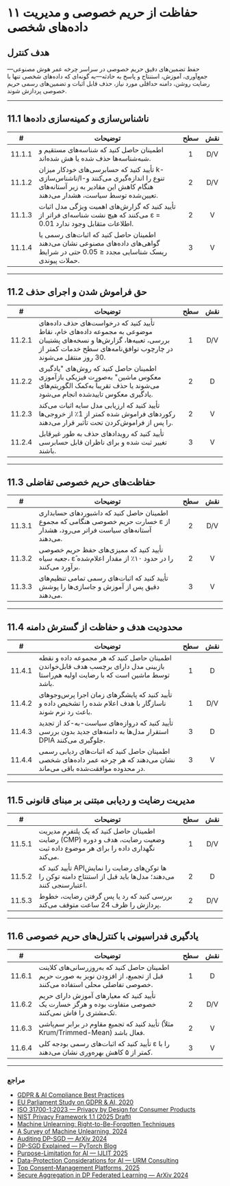 # ۱۱ حفاظت از حریم خصوصی و مدیریت داده‌های شخصی

## هدف کنترل

حفظ تضمین‌های دقیق حریم خصوصی در سراسر چرخه عمر هوش مصنوعی—جمع‌آوری، آموزش، استنتاج و پاسخ به حادثه—به گونه‌ای که داده‌های شخصی تنها با رضایت روشن، دامنه حداقلی مورد نیاز، حذف قابل اثبات و تضمین‌های رسمی حریم خصوصی پردازش شوند.

---

## 11.1 ناشناس‌سازی و کمینه‌سازی داده‌ها

|   #    | توضیحات                                                                                                                                                           | سطح | نقش |
| :----: | ----------------------------------------------------------------------------------------------------------------------------------------------------------------- | :-: | :-: |
| 11.1.1 | اطمینان حاصل کنید که شناسه‌های مستقیم و شبه‌شناسه‌ها حذف شده یا هش شده‌اند.                                                                                       |  1  | D/V |
| 11.1.2 | تأیید کنید که حسابرسی‌های خودکار میزان k-ناشناس‌سازی/l-تنوع را اندازه‌گیری می‌کنند و هنگام کاهش این مقادیر به زیر آستانه‌های تعیین‌شده توسط سیاست، هشدار می‌دهند. |  2  | D/V |
| 11.1.3 | تأیید کنید که گزارش‌های اهمیت ویژگی مدل اثبات می‌کنند که هیچ نشت شناسه‌ای فراتر از ε = 0.01 اطلاعات متقابل وجود ندارد.                                            |  2  |  V  |
| 11.1.4 | اطمینان حاصل کنید که اثبات‌های رسمی یا گواهی‌های داده‌های مصنوعی نشان می‌دهند ریسک شناسایی مجدد ≤ 0.05 حتی در شرایط حملات پیوندی.                                 |  3  |  V  |

---

## 11.2 حق فراموش شدن و اجرای حذف

|   #    | توضیحات                                                                                                                                                                                  | سطح | نقش |
| :----: | ---------------------------------------------------------------------------------------------------------------------------------------------------------------------------------------- | :-: | :-: |
| 11.2.1 | تأیید کنید که درخواست‌های حذف داده‌های موضوعی به مجموعه داده‌های خام، نقاط بررسی، تعبیه‌ها، گزارش‌ها و نسخه‌های پشتیبان در چارچوب توافق‌نامه‌های سطح خدمات کمتر از 30 روز منتقل می‌شوند. |  1  | D/V |
| 11.2.2 | اطمینان حاصل کنید که روش‌های "یادگیری معکوس ماشین" به‌صورت فیزیکی بازآموزی می‌شوند یا حذف تقریباً به‌کمک الگوریتم‌های یادگیری معکوس تاییدشده انجام می‌شود.                               |  2  |  D  |
| 11.2.3 | تأیید کنید که ارزیابی مدل سایه اثبات می‌کند رکوردهای فراموش شده کمتر از 1٪ از خروجی‌ها را پس از فراموش‌کردن تحت تأثیر قرار می‌دهند.                                                      |  2  |  V  |
| 11.2.4 | تأیید کنید که رویدادهای حذف به طور غیرقابل تغییر ثبت شده و برای ناظران قابل حسابرسی باشند.                                                                                               |  3  |  V  |

---

## 11.3 حفاظت‌های حریم خصوصی تفاضلی

|   #    | توضیحات                                                                                                                      | سطح | نقش |
| :----: | ---------------------------------------------------------------------------------------------------------------------------- | :-: | :-: |
| 11.3.1 | اطمینان حاصل کنید که داشبوردهای حسابداری خسارت حریم خصوصی هنگامی که مجموع ε از آستانه‌های سیاست فراتر می‌رود، هشدار می‌دهند. |  2  | D/V |
| 11.3.2 | تأیید کنید که ممیزی‌های حفظ حریم خصوصی جعبه سیاه، ε̂ را در حدود ۱۰٪ از مقدار اعلام‌شده برآورد می‌کنند.                       |  2  |  V  |
| 11.3.3 | تأیید کنید که اثبات‌های رسمی تمامی تنظیم‌های دقیق پس از آموزش و جاسازی‌ها را پوشش می‌دهند.                                   |  3  |  V  |

---

## 11.4 محدودیت هدف و حفاظت از گسترش دامنه

|   #    | توضیحات                                                                                                                            | سطح | نقش |
| :----: | ---------------------------------------------------------------------------------------------------------------------------------- | :-: | :-: |
| 11.4.1 | اطمینان حاصل کنید که هر مجموعه داده و نقطه بازبینی مدل دارای برچسب هدف قابل‌خواندن توسط ماشین است که با رضایت اولیه هم‌راستا باشد. |  1  |  D  |
| 11.4.2 | تأیید کنید که پایشگرهای زمان اجرا پرس‌وجوهای ناسازگار با هدف اعلام شده را تشخیص داده و باعث رد نرم شوند.                           |  1  | D/V |
| 11.4.3 | تأیید کنید که دروازه‌های سیاست-به-کد از تجدید استقرار مدل‌ها به دامنه‌های جدید بدون بررسی DPIA جلوگیری می‌کنند.                    |  3  |  D  |
| 11.4.4 | اطمینان حاصل کنید که اثبات‌های ردیابی رسمی نشان می‌دهند که هر چرخه عمر داده‌های شخصی در محدوده موافقت‌شده باقی می‌ماند.            |  3  |  V  |

---

## 11.5 مدیریت رضایت و ردیابی مبتنی بر مبنای قانونی

|   #    | توضیحات                                                                                                                  | سطح | نقش |
| :----: | ------------------------------------------------------------------------------------------------------------------------ | :-: | :-: |
| 11.5.1 | اطمینان حاصل کنید که یک پلتفرم مدیریت رضایت (CMP) وضعیت رضایت، هدف و دوره نگهداری داده را برای هر موضوع داده ثبت می‌کند. |  1  | D/V |
| 11.5.2 | تأیید کنید که APIها توکن‌های رضایت را نمایش می‌دهند؛ مدل‌ها باید قبل از استنتاج دامنه توکن را اعتبارسنجی کنند.           |  2  |  D  |
| 11.5.3 | بررسی کنید که رد یا پس گرفتن رضایت، خطوط پردازش را ظرف 24 ساعت متوقف می‌کند.                                             |  2  | D/V |

---

## 11.6 یادگیری فدراسیونی با کنترل‌های حریم خصوصی

|   #    | توضیحات                                                                                                                  | سطح | نقش |
| :----: | ------------------------------------------------------------------------------------------------------------------------ | :-: | :-: |
| 11.6.1 | اطمینان حاصل کنید که به‌روزرسانی‌های کلاینت قبل از تجمیع، از افزودن نویز به صورت حریم خصوصی تفاضلی محلی استفاده می‌کنند. |  1  |  D  |
| 11.6.2 | تأیید کنید که معیارهای آموزش دارای حریم خصوصی متفاوت بوده و هرگز خسارت یک تک‌مشتری را فاش نمی‌کنند.                      |  2  | D/V |
| 11.6.3 | تأیید کنید که تجمیع مقاوم در برابر سم‌پاشی (مثلاً Krum/Trimmed-Mean) فعال باشد.                                          |  2  |  V  |
| 11.6.4 | تأیید کنید که اثبات‌های رسمی بودجه کلی ε را با کمتر از ۵ کاهش بهره‌وری نشان می‌دهند.                                     |  3  |  V  |

---

### مراجع

* [GDPR & AI Compliance Best Practices](https://www.exabeam.com/explainers/gdpr-compliance/the-intersection-of-gdpr-and-ai-and-6-compliance-best-practices/)
* [EU Parliament Study on GDPR & AI, 2020](https://www.europarl.europa.eu/RegData/etudes/STUD/2020/641530/EPRS_STU%282020%29641530_EN.pdf)
* [ISO 31700-1:2023 — Privacy by Design for Consumer Products](https://www.iso.org/standard/84977.html)
* [NIST Privacy Framework 1.1 (2025 Draft)](https://www.nist.gov/privacy-framework)
* [Machine Unlearning: Right-to-Be-Forgotten Techniques](https://www.kaggle.com/code/tamlhp/machine-unlearning-the-right-to-be-forgotten)
* [A Survey of Machine Unlearning, 2024](https://arxiv.org/html/2209.02299v6)
* [Auditing DP-SGD — ArXiv 2024](https://arxiv.org/html/2405.14106v4)
* [DP-SGD Explained — PyTorch Blog](https://medium.com/pytorch/differential-privacy-series-part-1-dp-sgd-algorithm-explained-12512c3959a3)
* [Purpose-Limitation for AI — IJLIT 2025](https://academic.oup.com/ijlit/article/doi/10.1093/ijlit/eaaf003/8121663)
* [Data-Protection Considerations for AI — URM Consulting](https://www.urmconsulting.com/blog/data-protection-considerations-for-artificial-intelligence-ai)
* [Top Consent-Management Platforms, 2025](https://www.enzuzo.com/blog/best-consent-management-platforms)
* [Secure Aggregation in DP Federated Learning — ArXiv 2024](https://arxiv.org/abs/2407.19286)

